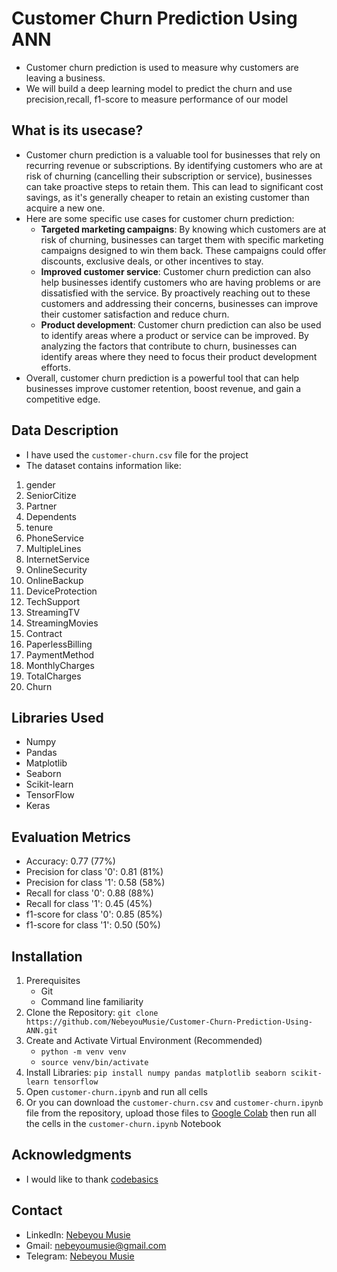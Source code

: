 # Customer Churn Prediction Using ANN
- Customer churn prediction is used to measure why customers are leaving a business.
- We will build a deep learning model to predict the churn and use precision,recall, f1-score to measure performance of our model

## What is its usecase?
 - Customer churn prediction is a valuable tool for businesses that rely on recurring revenue or subscriptions. By identifying customers who are at risk of churning (cancelling their subscription or service), businesses can take proactive steps to retain them. This can lead to significant cost savings, as it's generally cheaper to retain an existing customer than acquire a new one.
 - Here are some specific use cases for customer churn prediction:
    - **Targeted marketing campaigns**: By knowing which customers are at risk of churning, businesses can target them with specific marketing campaigns designed to win them back. These campaigns could offer discounts, exclusive deals, or other incentives to stay.
    - **Improved customer service**: Customer churn prediction can also help businesses identify customers who are having problems or are dissatisfied with the service. By proactively reaching out to these customers and addressing their concerns, businesses can improve their customer satisfaction and reduce churn.
    - **Product development**: Customer churn prediction can also be used to identify areas where a product or service can be improved. By analyzing the factors that contribute to churn, businesses can identify areas where they need to focus their product development efforts.
 - Overall, customer churn prediction is a powerful tool that can help businesses improve customer retention, boost revenue, and gain a competitive edge.

## Data Description
 - I have used the `customer-churn.csv` file for the project
 - The dataset contains information like:
  1. gender            
  2. SeniorCitize  
  3. Partner           
  4. Dependents        
  5. tenure        
  6. PhoneService      
  7. MultipleLines     
  8. InternetService   
  9. OnlineSecurity    
  10. OnlineBackup      
  11. DeviceProtection  
  12. TechSupport       
  13. StreamingTV       
  14. StreamingMovies   
  15. Contract          
  16. PaperlessBilling  
  17. PaymentMethod     
  18. MonthlyCharges 
  19. TotalCharges 
  20. Churn


## Libraries Used
 - Numpy
 - Pandas
 - Matplotlib
 - Seaborn
 - Scikit-learn
 - TensorFlow
 - Keras

## Evaluation Metrics
 - Accuracy: 0.77  (77%)
 - Precision for class '0': 0.81 (81%)
 - Precision for class '1': 0.58 (58%)
 - Recall for class '0': 0.88 (88%)
 - Recall for class '1': 0.45 (45%)
 - f1-score for class '0': 0.85 (85%)
 - f1-score for class '1': 0.50 (50%)

## Installation
 1. Prerequisites
    - Git
    - Command line familiarity
 2. Clone the Repository: `git clone https://github.com/NebeyouMusie/Customer-Churn-Prediction-Using-ANN.git`
 3. Create and Activate Virtual Environment (Recommended)
    - `python -m venv venv`
    - `source venv/bin/activate`
 4. Install Libraries: `pip install numpy pandas matplotlib seaborn scikit-learn tensorflow`
 5. Open `customer-churn.ipynb` and run all cells
 6. Or you can download the `customer-churn.csv` and `customer-churn.ipynb` file from the repository, upload those files to [Google Colab](https://colab.research.google.com/) then run all the cells in the `customer-churn.ipynb` Notebook

## Acknowledgments
 - I would like to thank [codebasics](https://youtube.com/@codebasics?si=S9xKOK9Hztsu2-Oi)

## Contact
 - LinkedIn: [Nebeyou Musie](https://www.linkedin.com/in/nebeyou-musie)
 - Gmail: nebeyoumusie@gmail.com
 - Telegram: [Nebeyou Musie](https://t.me/NebeyouMusie)
    
